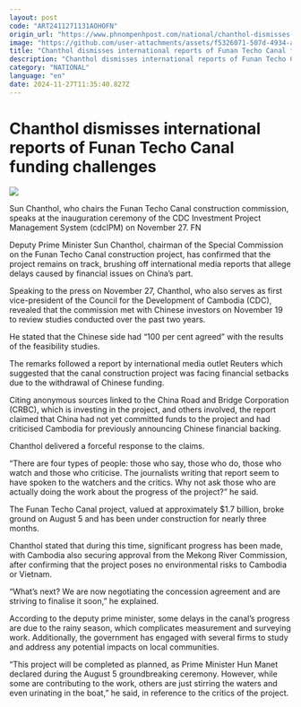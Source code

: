 ```yaml
---
layout: post
code: "ART2411271131AOHOFN"
origin_url: "https://www.phnompenhpost.com/national/chanthol-dismisses-international-reports-of-funan-techo-canal-funding-challenges"
image: "https://github.com/user-attachments/assets/f5326071-507d-4934-a923-65cb6a5b6630"
title: "Chanthol dismisses international reports of Funan Techo Canal funding challenges"
description: "​​Chanthol dismisses international reports of Funan Techo Canal funding challenges​"
category: "NATIONAL"
language: "en"
date: 2024-11-27T11:35:40.827Z
---
```


# Chanthol dismisses international reports of Funan Techo Canal funding challenges

![](https://github.com/user-attachments/assets/77463c81-5fb5-4818-a87b-842f5505da6d)

Sun Chanthol, who chairs the Funan Techo Canal construction commission, speaks at the inauguration ceremony of the CDC Investment Project Management System (cdcIPM) on November 27. FN

Deputy Prime Minister Sun Chanthol, chairman of the Special Commission on the Funan Techo Canal construction project, has confirmed that the project remains on track, brushing off international media reports that allege delays caused by financial issues on China’s part.

Speaking to the press on November 27, Chanthol, who also serves as first vice-president of the Council for the Development of Cambodia (CDC), revealed that the commission met with Chinese investors on November 19 to review studies conducted over the past two years.

He stated that the Chinese side had “100 per cent agreed” with the results of the feasibility studies.

The remarks followed a report by international media outlet Reuters which suggested that the canal construction project was facing financial setbacks due to the withdrawal of Chinese funding.

Citing anonymous sources linked to the China Road and Bridge Corporation (CRBC), which is investing in the project, and others involved, the report claimed that China had not yet committed funds to the project and had criticised Cambodia for previously announcing Chinese financial backing.

Chanthol delivered a forceful response to the claims.

“There are four types of people: those who say, those who do, those who watch and those who criticise. The journalists writing that report seem to have spoken to the watchers and the critics. Why not ask those who are actually doing the work about the progress of the project?” he said.

The Funan Techo Canal project, valued at approximately $1.7 billion, broke ground on August 5 and has been under construction for nearly three months.

Chanthol stated that during this time, significant progress has been made, with Cambodia also securing approval from the Mekong River Commission, after confirming that the project poses no environmental risks to Cambodia or Vietnam.

“What’s next? We are now negotiating the concession agreement and are striving to finalise it soon,” he explained.

According to the deputy prime minister, some delays in the canal’s progress are due to the rainy season, which complicates measurement and surveying work. Additionally, the government has engaged with several firms to study and address any potential impacts on local communities.

“This project will be completed as planned, as Prime Minister Hun Manet declared during the August 5 groundbreaking ceremony. However, while some are contributing to the work, others are just stirring the waters and even urinating in the boat,” he said, in reference to the critics of the project.